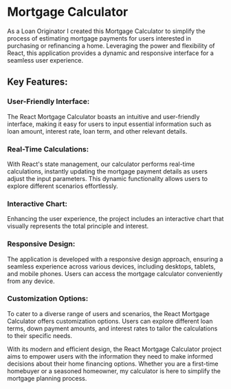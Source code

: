 # Mortgage Calculator

As a Loan Originator I created this Mortgage Calculator to simplify the process of estimating mortgage payments for users interested in purchasing or refinancing a home. 
Leveraging the power and flexibility of React, this application provides a dynamic and responsive interface for a seamless user experience.

## Key Features:

### User-Friendly Interface:
The React Mortgage Calculator boasts an intuitive and user-friendly interface, making it easy for users to input essential information such as loan amount, interest rate, loan term, and other relevant details.

### Real-Time Calculations:
With React's state management, our calculator performs real-time calculations, instantly updating the mortgage payment details as users adjust the input parameters. This dynamic functionality allows users to explore different scenarios effortlessly.

### Interactive Chart:
Enhancing the user experience, the project includes an interactive chart that visually represents the total principle and interest.

### Responsive Design:
The application is developed with a responsive design approach, ensuring a seamless experience across various devices, including desktops, tablets, and mobile phones. Users can access the mortgage calculator conveniently from any device.

### Customization Options:
To cater to a diverse range of users and scenarios, the React Mortgage Calculator offers customization options. Users can explore different loan terms, down payment amounts, and interest rates to tailor the calculations to their specific needs.

With its modern and efficient design, the React Mortgage Calculator project aims to empower users with the information they need to make informed decisions about their home financing options. Whether you are a first-time homebuyer or a seasoned homeowner, my calculator is here to simplify the mortgage planning process.

[Deployed Project]: https://friendly-profiterole-9cdd4f.netlify.app
